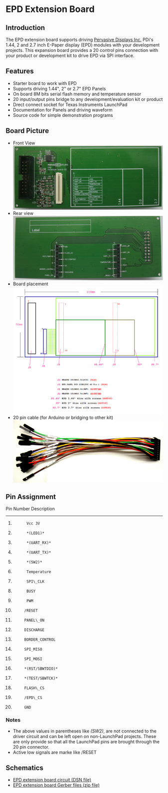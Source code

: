 # EPD Extension Board

## Introduction

The EPD extension board supports driving
[Pervasive Displays Inc.](http://www.pervasivedisplays.com/products/panels)
PDi's 1.44, 2 and 2.7 inch E-Paper display (EPD) modules with your
development projects. This expansion board provides a 20 control pins
connection with your product or development kit to drive EPD via SPI
interface.


## Features

* Starter board to work with EPD
* Supports driving 1.44", 2" or 2.7" EPD Panels
* On board 8M bits serial flash memory and temperature sensor
* 20 input/output pins bridge to any development/evaluation kit or product
* Drect connect socket for Texas Instruments LaunchPad
* Documentation for Panels and driving waveform
* Source code for simple demonstration programs


## Board Picture

* Front View ![Front view](/doc/images/extension_board/front.jpg)
* Rear view  ![Rear view](/doc/images/extension_board/back.jpg)
* Board placement ![Board placement](/doc/images/extension_board/placement.png)
* 20 pin cable (for Arduino or bridging to other kit) ![Cable](/doc/images/extension_board/cable.jpg)


## Pin Assignment

Pin Number   Description
----------   -----------
1.           Vcc 3V
2.           *(LED1)*
3.           *(UART_RX)*
4.           *(UART_TX)*
5.           *(SW2)*
6.           Temperature
7.           SPI\_CLK
8.           BUSY
9.           PWM
10.          /RESET
11.          PANEL\_ON
12.          DISCHARGE
13.          BORDER_CONTROL
14.          SPI_MISO
15.          SPI_MOSI
16.          *(RST/SBWTDIO)*
17.          *(TEST/SBWTCK)*
18.          FLASH\_CS
19.          /EPD\_CS
20.          GND

### Notes

* The above values in parentheses like *(SW2)*, are not connected
  to the driver circuit and can be left open on non-LaunchPad
  projects.  These are only provide so that all the LaunchPad pins
  are brought through the 20 pin connector.
* Active low signals are marke like /RESET

## Schematics

- [EPD extension board circuit (DSN file)](/doc/schematics/EPD_ext.board_v02_circuit.DSN)
- [EPD extension board Gerber files (zip file)](/doc/schematics/EPD_ext.board_v02_Gerber.zip)
